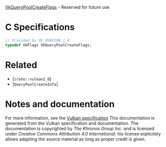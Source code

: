 [VkQueryPoolCreateFlags](https://www.khronos.org/registry/vulkan/specs/1.3-extensions/man/html/VkQueryPoolCreateFlags.html) - Reserved for future use

# C Specifications
```c
// Provided by VK_VERSION_1_0
typedef VkFlags VkQueryPoolCreateFlags;
```

# Related
- [`crate::vulkan1_0`]
- [`QueryPoolCreateInfo`]

# Notes and documentation
For more information, see the [Vulkan specification](https://www.khronos.org/registry/vulkan/specs/1.3-extensions/html/vkspec.html)
This documentation is generated from the Vulkan specification and documentation.
The documentation is copyrighted by *The Khronos Group Inc.* and is licensed under *Creative Commons Attribution 4.0 International*.
his license explicitely allows adapting the source material as long as proper credit is given.
        